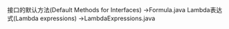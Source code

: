 接口的默认方法(Default Methods for Interfaces) ->Formula.java
Lambda表达式(Lambda expressions) ->LambdaExpressions.java